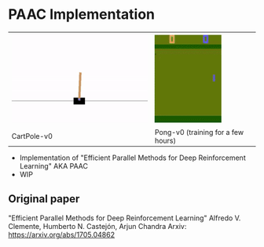 # PAAC Implementation

<table align="center">
<tr>
<td>
<img src="assets/cartpole.gif" />
</td>
<td>
<img src="assets/pong.gif" />
</td>
</tr>
<tr>
    <td>
        CartPole-v0
    </td>
    <td>
        Pong-v0 (training for a few hours)
    </td>

</tr>
</table>


- Implementation of "Efficient Parallel Methods for Deep Reinforcement Learning" AKA PAAC
- WIP


## Original paper
"Efficient Parallel Methods for Deep Reinforcement Learning"
Alfredo V. Clemente, Humberto N. Castejón, Arjun Chandra
Arxiv: https://arxiv.org/abs/1705.04862
